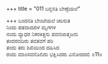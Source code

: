 +++
title = "011 ಬನ್ದನತಿ ಬೇಣ್ಟೆಯಲೆ"

+++
ಬಂದನತಿ ಬೇಂಟೆಯಲೆ ಚರಿಸುತ  
ನಿಂದು ಹತವಾದಖಿಳ ಮೃಗಗಳ  
ನಂದು ವ್ಯಾಧರ ನಿಕರಕಿತ್ತನು ಪವನಜಾತ್ಮಜನು   
ತಂದರವದಿರು ತವತವಗೆ ಪರಿ  
ತಂದು ತರು ಶಿಖಿಯಿಂದ ದಹಿಸಿದ  
ರಂದು ಮಾಂಸವನೊಲಿದು ಭಕ್ಷಿಸಿದರು ವಿನೋದದಲಿ      ॥11॥